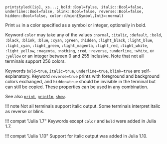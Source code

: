 ```
printstyled([io], xs...; bold::Bool=false, italic::Bool=false, underline::Bool=false, blink::Bool=false, reverse::Bool=false, hidden::Bool=false, color::Union{Symbol,Int}=:normal)
```

Print `xs` in a color specified as a symbol or integer, optionally in bold.

Keyword `color` may take any of the values `:normal`, `:italic`, `:default`, `:bold`, `:black`, `:blink`, `:blue`, `:cyan`, `:green`, `:hidden`, `:light_black`, `:light_blue`, `:light_cyan`, `:light_green`, `:light_magenta`, `:light_red`, `:light_white`, `:light_yellow`, `:magenta`, `:nothing`, `:red`, `:reverse`, `:underline`, `:white`, or  `:yellow` or an integer between 0 and 255 inclusive. Note that not all terminals support 256 colors.

Keywords `bold=true`, `italic=true`, `underline=true`, `blink=true` are self-explanatory. Keyword `reverse=true` prints with foreground and background colors exchanged, and `hidden=true` should be invisible in the terminal but can still be copied. These properties can be used in any combination.

See also [`print`](@ref), [`println`](@ref), [`show`](@ref).

!!! note
    Not all terminals support italic output. Some terminals interpret italic as reverse or blink.


!!! compat "Julia 1.7"
    Keywords except `color` and `bold` were added in Julia 1.7.


!!! compat "Julia 1.10"
    Support for italic output was added in Julia 1.10.

